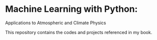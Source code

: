 # Machine Learning with Python:<br>
Applications to Atmospheric and Climate Physics



This repository contains the codes and projects referenced in my book.

